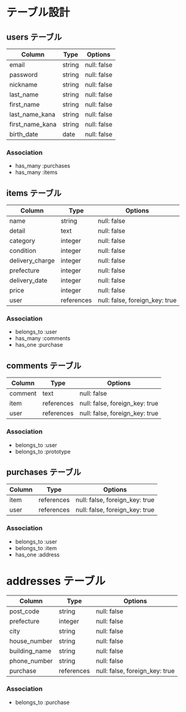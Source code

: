 # テーブル設計

## users テーブル

| Column          | Type   | Options     |
| --------------- | ------ | ----------- |
| email           | string | null: false |
| password        | string | null: false |
| nickname        | string | null: false |
| last_name       | string | null: false |
| first_name      | string | null: false |
| last_name_kana  | string | null: false |
| first_name_kana | string | null: false |
| birth_date      | date   | null: false |

### Association

- has_many :purchases
- has_many :items

## items テーブル

| Column          | Type       | Options                         |
| --------------- | ---------- | ------------------------------- |
| name            | string     | null: false                     |
| detail          | text       | null: false                     |
| category        | integer    | null: false                     |
| condition       | integer    | null: false                     |
| delivery_charge | integer    | null: false                     |
| prefecture      | integer    | null: false                     |
| delivery_date   | integer    | null: false                     |
| price           | integer    | null: false                     |
| user            | references | null: false,  foreign_key: true |

### Association

- belongs_to :user
- has_many   :comments
- has_one    :purchase

## comments テーブル

| Column  | Type       | Options                        |
| ------- | ---------- | ------------------------------ |
| comment | text       | null: false                    |
| item    | references | null: false, foreign_key: true |
| user    | references | null: false, foreign_key: true |

### Association

- belongs_to :user
- belongs_to :prototype

## purchases テーブル

| Column   | Type       | Options                        |
| -------- | ---------- | ------------------------------ |
| item     | references | null: false, foreign_key: true |
| user     | references | null: false, foreign_key: true |

### Association

- belongs_to :user
- belongs_to :item
- has_one    :address

# addresses テーブル

| Column        | Type       | Options                         |
| ------------- | ---------- | ------------------------------- |
| post_code     | string     | null: false                     |
| prefecture    | integer    | null: false                     |
| city          | string     | null: false                     |
| house_number  | string     | null: false                     |
| building_name | string     | null: false                     |
| phone_number  | string     | null: false                     |
| purchase      | references | null: false, foreign_key: true  |

### Association

- belongs_to :purchase